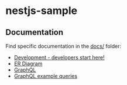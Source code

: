 # nestjs-sample

## Documentation

Find specific documentation in the [docs/](docs/) folder:

- [Development - developers start here!](docs/development.md)
- [ER Diagram](docs/er-diagram)
- [GraphQL](docs/graphql.md)
- [GraphQL example queries](docs/graphql-example-queries.md)
